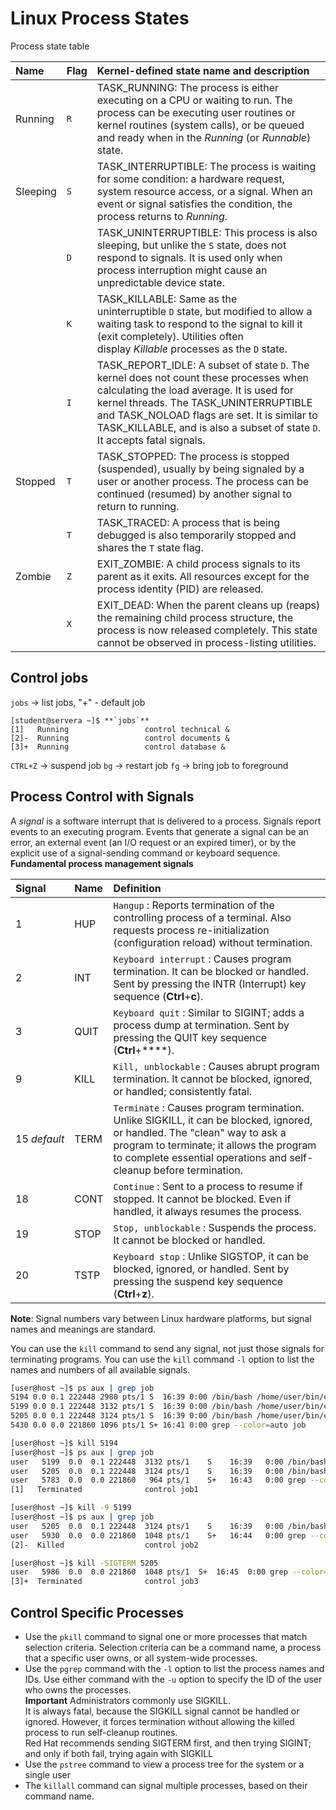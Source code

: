 # Linux Process States
Process state table

| Name     | Flag | Kernel-defined state name and description                                                                                                                                                                                                                                                                 |
| :------- | :--- | :-------------------------------------------------------------------------------------------------------------------------------------------------------------------------------------------------------------------------------------------------------------------------------------------------------- |
| Running  | `R`  | TASK_RUNNING: The process is either executing on a CPU or waiting to run. The process can be executing user routines or kernel routines (system calls), or be queued and ready when in the _Running_ (or _Runnable_) state.                                                                               |
| Sleeping | `S`  | TASK_INTERRUPTIBLE: The process is waiting for some condition: a hardware request, system resource access, or a signal. When an event or signal satisfies the condition, the process returns to _Running_.                                                                                                |
|          | `D`  | TASK_UNINTERRUPTIBLE: This process is also sleeping, but unlike the `S` state, does not respond to signals. It is used only when process interruption might cause an unpredictable device state.                                                                                                          |
|          | `K`  | TASK_KILLABLE: Same as the uninterruptible `D` state, but modified to allow a waiting task to respond to the signal to kill it (exit completely). Utilities often display _Killable_ processes as the `D` state.                                                                                          |
|          | `I`  | TASK_REPORT_IDLE: A subset of state `D`. The kernel does not count these processes when calculating the load average. It is used for kernel threads. The TASK_UNINTERRUPTIBLE and TASK_NOLOAD flags are set. It is similar to TASK_KILLABLE, and is also a subset of state `D`. It accepts fatal signals. |
| Stopped  | `T`  | TASK_STOPPED: The process is stopped (suspended), usually by being signaled by a user or another process. The process can be continued (resumed) by another signal to return to running.                                                                                                                  |
|          | `T`  | TASK_TRACED: A process that is being debugged is also temporarily stopped and shares the `T` state flag.                                                                                                                                                                                                  |
| Zombie   | `Z`  | EXIT_ZOMBIE: A child process signals to its parent as it exits. All resources except for the process identity (PID) are released.                                                                                                                                                                         |
|          | `X`  | EXIT_DEAD: When the parent cleans up (reaps) the remaining child process structure, the process is now released completely. This state cannot be observed in process-listing utilities.                                                                                                                   |
## Control jobs
`jobs` -> list jobs, "+" - default job
```
[student@servera ~]$ **`jobs`**
[1]   Running                 control technical &
[2]-  Running                 control documents &
[3]+  Running                 control database &
```
`CTRL+Z` -> suspend job 
`bg` -> restart job
`fg` -> bring job to foreground

## Process Control with Signals
A _signal_ is a software interrupt that is delivered to a process. Signals report events to an executing program. Events that generate a signal can be an error, an external event (an I/O request or an expired timer), or by the explicit use of a signal-sending command or keyboard sequence.
**Fundamental process management signals**

|Signal|Name|Definition|
|:--|:--|:--|
|1|HUP|`Hangup` : Reports termination of the controlling process of a terminal. Also requests process re-initialization (configuration reload) without termination.|
|2|INT|`Keyboard interrupt` : Causes program termination. It can be blocked or handled. Sent by pressing the INTR (Interrupt) key sequence (**Ctrl**+**c**).|
|3|QUIT|`Keyboard quit` : Similar to SIGINT; adds a process dump at termination. Sent by pressing the QUIT key sequence (**Ctrl**+**\**).|
|9|KILL|`Kill, unblockable` : Causes abrupt program termination. It cannot be blocked, ignored, or handled; consistently fatal.|
|15 _default_|TERM|`Terminate` : Causes program termination. Unlike SIGKILL, it can be blocked, ignored, or handled. The "clean" way to ask a program to terminate; it allows the program to complete essential operations and self-cleanup before termination.|
|18|CONT|`Continue` : Sent to a process to resume if stopped. It cannot be blocked. Even if handled, it always resumes the process.|
|19|STOP|`Stop, unblockable` : Suspends the process. It cannot be blocked or handled.|
|20|TSTP|`Keyboard stop` : Unlike SIGSTOP, it can be blocked, ignored, or handled. Sent by pressing the suspend key sequence (**Ctrl**+**z**).|
__Note__: Signal numbers vary between Linux hardware platforms, but signal names and meanings are standard.  

You can use the `kill` command to send any signal, not just those signals for terminating programs. You can use the `kill` command `-l` option to list the names and numbers of all available signals.
```bash
[user@host ~]$ ps aux | grep job
5194 0.0 0.1 222448 2980 pts/1 S  16:39 0:00 /bin/bash /home/user/bin/control job1
5199 0.0 0.1 222448 3132 pts/1 S  16:39 0:00 /bin/bash /home/user/bin/control job2
5205 0.0 0.1 222448 3124 pts/1 S  16:39 0:00 /bin/bash /home/user/bin/control job3
5430 0.0 0.0 221860 1096 pts/1 S+ 16:41 0:00 grep --color=auto job

[user@host ~]$ kill 5194
[user@host ~]$ ps aux | grep job
user   5199  0.0  0.1 222448  3132 pts/1    S    16:39   0:00 /bin/bash /home/user/bin/control job2
user   5205  0.0  0.1 222448  3124 pts/1    S    16:39   0:00 /bin/bash /home/user/bin/control job3
user   5783  0.0  0.0 221860   964 pts/1    S+   16:43   0:00 grep --color=auto job
[1]   Terminated              control job1

[user@host ~]$ kill -9 5199
[user@host ~]$ ps aux | grep job
user   5205  0.0  0.1 222448  3124 pts/1    S    16:39   0:00 /bin/bash /home/user/bin/control job3
user   5930  0.0  0.0 221860  1048 pts/1    S+   16:44   0:00 grep --color=auto job
[2]-  Killed                  control job2

[user@host ~]$ kill -SIGTERM 5205
user   5986  0.0  0.0 221860  1048 pts/1  S+  16:45  0:00 grep --color=auto job
[3]+  Terminated              control job3
```

## Control Specific Processes
- Use the `pkill` command to signal one or more processes that match selection criteria. Selection criteria can be a command name, a process that a specific user owns, or all system-wide processes.  
- Use the `pgrep` command with the `-l` option to list the process names and IDs. Use either command with the `-u` option to specify the ID of the user who owns the processes.  
__Important__
Administrators commonly use SIGKILL.  
It is always fatal, because the SIGKILL signal cannot be handled or ignored. However, it forces termination without allowing the killed process to run self-cleanup routines.  
Red Hat recommends sending SIGTERM first, and then trying SIGINT; and only if both fail, trying again with SIGKILL
- Use the `pstree` command to view a process tree for the system or a single user
- The `killall` command can signal multiple processes, based on their command name.